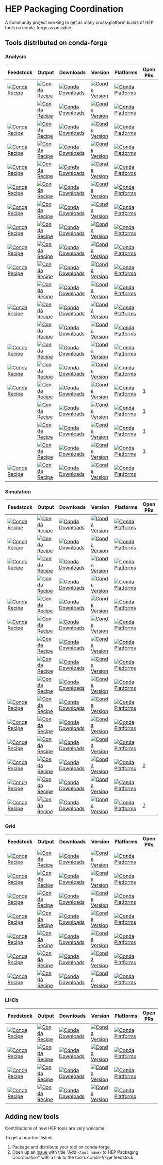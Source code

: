 # HEP Packaging Coordination

A community project working to get as many cross-platform builds of HEP tools on conda-forge as possible.

## Tools distributed on conda-forge

### Analysis

| Feedstock                                                                                                                                              | Output                                                                                                                                              | Downloads                                                                                                                                             | Version                                                                                                                                             | Platforms                                                                                                                                             | Open PRs                                                 |
| ------------------------------------------------------------------------------------------------------------------------------------------------------ | --------------------------------------------------------------------------------------------------------------------------------------------------- | ----------------------------------------------------------------------------------------------------------------------------------------------------- | --------------------------------------------------------------------------------------------------------------------------------------------------- | ----------------------------------------------------------------------------------------------------------------------------------------------------- | -------------------------------------------------------- |
| [![Conda Recipe](https://img.shields.io/badge/feedstock-collier-green.svg)](https://github.com/conda-forge/collier-feedstock)                          | [![Conda Recipe](https://img.shields.io/badge/recipe-collier-green.svg)](https://github.com/conda-forge/collier-feedstock)                          | [![Conda Downloads](https://img.shields.io/conda/dn/conda-forge/collier.svg)](https://anaconda.org/conda-forge/collier)                               | [![Conda Version](https://img.shields.io/conda/vn/conda-forge/collier.svg)](https://anaconda.org/conda-forge/collier)                               | [![Conda Platforms](https://img.shields.io/conda/pn/conda-forge/collier.svg)](https://anaconda.org/conda-forge/collier)                               |                                                          |
|                                                                                                                                                        | [![Conda Recipe](https://img.shields.io/badge/recipe-collier--static-green.svg)](https://github.com/conda-forge/collier-feedstock)                  | [![Conda Downloads](https://img.shields.io/conda/dn/conda-forge/collier-static.svg)](https://anaconda.org/conda-forge/collier-static)                 | [![Conda Version](https://img.shields.io/conda/vn/conda-forge/collier-static.svg)](https://anaconda.org/conda-forge/collier-static)                 | [![Conda Platforms](https://img.shields.io/conda/pn/conda-forge/collier-static.svg)](https://anaconda.org/conda-forge/collier-static)                 |                                                          |
| [![Conda Recipe](https://img.shields.io/badge/feedstock-cuttools--static-green.svg)](https://github.com/conda-forge/cuttools-feedstock)                | [![Conda Recipe](https://img.shields.io/badge/recipe-cuttools--static-green.svg)](https://github.com/conda-forge/cuttools-feedstock)                | [![Conda Downloads](https://img.shields.io/conda/dn/conda-forge/cuttools-static.svg)](https://anaconda.org/conda-forge/cuttools-static)               | [![Conda Version](https://img.shields.io/conda/vn/conda-forge/cuttools-static.svg)](https://anaconda.org/conda-forge/cuttools-static)               | [![Conda Platforms](https://img.shields.io/conda/pn/conda-forge/cuttools-static.svg)](https://anaconda.org/conda-forge/cuttools-static)               |                                                          |
| [![Conda Recipe](https://img.shields.io/badge/feedstock-emela-green.svg)](https://github.com/conda-forge/emela-feedstock)                              | [![Conda Recipe](https://img.shields.io/badge/recipe-emela-green.svg)](https://github.com/conda-forge/emela-feedstock)                              | [![Conda Downloads](https://img.shields.io/conda/dn/conda-forge/emela.svg)](https://anaconda.org/conda-forge/emela)                                   | [![Conda Version](https://img.shields.io/conda/vn/conda-forge/emela.svg)](https://anaconda.org/conda-forge/emela)                                   | [![Conda Platforms](https://img.shields.io/conda/pn/conda-forge/emela.svg)](https://anaconda.org/conda-forge/emela)                                   |                                                          |
| [![Conda Recipe](https://img.shields.io/badge/feedstock-ff--static-green.svg)](https://github.com/conda-forge/ff-feedstock)                            | [![Conda Recipe](https://img.shields.io/badge/recipe-ff--static-green.svg)](https://github.com/conda-forge/ff-feedstock)                            | [![Conda Downloads](https://img.shields.io/conda/dn/conda-forge/ff-static.svg)](https://anaconda.org/conda-forge/ff-static)                           | [![Conda Version](https://img.shields.io/conda/vn/conda-forge/ff-static.svg)](https://anaconda.org/conda-forge/ff-static)                           | [![Conda Platforms](https://img.shields.io/conda/pn/conda-forge/ff-static.svg)](https://anaconda.org/conda-forge/ff-static)                           |                                                          |
| [![Conda Recipe](https://img.shields.io/badge/feedstock-iregi--static-green.svg)](https://github.com/conda-forge/iregi-feedstock)                      | [![Conda Recipe](https://img.shields.io/badge/recipe-iregi--static-green.svg)](https://github.com/conda-forge/iregi-feedstock)                      | [![Conda Downloads](https://img.shields.io/conda/dn/conda-forge/iregi-static.svg)](https://anaconda.org/conda-forge/iregi-static)                     | [![Conda Version](https://img.shields.io/conda/vn/conda-forge/iregi-static.svg)](https://anaconda.org/conda-forge/iregi-static)                     | [![Conda Platforms](https://img.shields.io/conda/pn/conda-forge/iregi-static.svg)](https://anaconda.org/conda-forge/iregi-static)                     |                                                          |
| [![Conda Recipe](https://img.shields.io/badge/feedstock-lhapdf-green.svg)](https://github.com/conda-forge/lhapdf-feedstock)                            | [![Conda Recipe](https://img.shields.io/badge/recipe-lhapdf-green.svg)](https://github.com/conda-forge/lhapdf-feedstock)                            | [![Conda Downloads](https://img.shields.io/conda/dn/conda-forge/lhapdf.svg)](https://anaconda.org/conda-forge/lhapdf)                                 | [![Conda Version](https://img.shields.io/conda/vn/conda-forge/lhapdf.svg)](https://anaconda.org/conda-forge/lhapdf)                                 | [![Conda Platforms](https://img.shields.io/conda/pn/conda-forge/lhapdf.svg)](https://anaconda.org/conda-forge/lhapdf)                                 |                                                          |
| [![Conda Recipe](https://img.shields.io/badge/feedstock-looptools--static-green.svg)](https://github.com/conda-forge/looptools-feedstock)              | [![Conda Recipe](https://img.shields.io/badge/recipe-looptools--static-green.svg)](https://github.com/conda-forge/looptools-feedstock)              | [![Conda Downloads](https://img.shields.io/conda/dn/conda-forge/looptools-static.svg)](https://anaconda.org/conda-forge/looptools-static)             | [![Conda Version](https://img.shields.io/conda/vn/conda-forge/looptools-static.svg)](https://anaconda.org/conda-forge/looptools-static)             | [![Conda Platforms](https://img.shields.io/conda/pn/conda-forge/looptools-static.svg)](https://anaconda.org/conda-forge/looptools-static)             |                                                          |
| [![Conda Recipe](https://img.shields.io/badge/feedstock-mpfun90-green.svg)](https://github.com/conda-forge/mpfun90-feedstock)                          | [![Conda Recipe](https://img.shields.io/badge/recipe-mpfun90-green.svg)](https://github.com/conda-forge/mpfun90-feedstock)                          | [![Conda Downloads](https://img.shields.io/conda/dn/conda-forge/mpfun90.svg)](https://anaconda.org/conda-forge/mpfun90)                               | [![Conda Version](https://img.shields.io/conda/vn/conda-forge/mpfun90.svg)](https://anaconda.org/conda-forge/mpfun90)                               | [![Conda Platforms](https://img.shields.io/conda/pn/conda-forge/mpfun90.svg)](https://anaconda.org/conda-forge/mpfun90)                               |                                                          |
| [![Conda Recipe](https://img.shields.io/badge/feedstock-ninja--hep--ph-green.svg)](https://github.com/conda-forge/ninja-hep-ph-feedstock)              | [![Conda Recipe](https://img.shields.io/badge/recipe-ninja--hep--ph-green.svg)](https://github.com/conda-forge/ninja-hep-ph-feedstock)              | [![Conda Downloads](https://img.shields.io/conda/dn/conda-forge/ninja-hep-ph.svg)](https://anaconda.org/conda-forge/ninja-hep-ph)                     | [![Conda Version](https://img.shields.io/conda/vn/conda-forge/ninja-hep-ph.svg)](https://anaconda.org/conda-forge/ninja-hep-ph)                     | [![Conda Platforms](https://img.shields.io/conda/pn/conda-forge/ninja-hep-ph.svg)](https://anaconda.org/conda-forge/ninja-hep-ph)                     |                                                          |
|                                                                                                                                                        | [![Conda Recipe](https://img.shields.io/badge/recipe-ninja--hep--ph--static-green.svg)](https://github.com/conda-forge/ninja-hep-ph-feedstock)      | [![Conda Downloads](https://img.shields.io/conda/dn/conda-forge/ninja-hep-ph-static.svg)](https://anaconda.org/conda-forge/ninja-hep-ph-static)       | [![Conda Version](https://img.shields.io/conda/vn/conda-forge/ninja-hep-ph-static.svg)](https://anaconda.org/conda-forge/ninja-hep-ph-static)       | [![Conda Platforms](https://img.shields.io/conda/pn/conda-forge/ninja-hep-ph-static.svg)](https://anaconda.org/conda-forge/ninja-hep-ph-static)       |                                                          |
| [![Conda Recipe](https://img.shields.io/badge/feedstock-oneloop-green.svg)](https://github.com/conda-forge/oneloop-feedstock)                          | [![Conda Recipe](https://img.shields.io/badge/recipe-oneloop-green.svg)](https://github.com/conda-forge/oneloop-feedstock)                          | [![Conda Downloads](https://img.shields.io/conda/dn/conda-forge/oneloop.svg)](https://anaconda.org/conda-forge/oneloop)                               | [![Conda Version](https://img.shields.io/conda/vn/conda-forge/oneloop.svg)](https://anaconda.org/conda-forge/oneloop)                               | [![Conda Platforms](https://img.shields.io/conda/pn/conda-forge/oneloop.svg)](https://anaconda.org/conda-forge/oneloop)                               |                                                          |
|                                                                                                                                                        | [![Conda Recipe](https://img.shields.io/badge/recipe-oneloop--static-green.svg)](https://github.com/conda-forge/oneloop-feedstock)                  | [![Conda Downloads](https://img.shields.io/conda/dn/conda-forge/oneloop-static.svg)](https://anaconda.org/conda-forge/oneloop-static)                 | [![Conda Version](https://img.shields.io/conda/vn/conda-forge/oneloop-static.svg)](https://anaconda.org/conda-forge/oneloop-static)                 | [![Conda Platforms](https://img.shields.io/conda/pn/conda-forge/oneloop-static.svg)](https://anaconda.org/conda-forge/oneloop-static)                 |                                                          |
| [![Conda Recipe](https://img.shields.io/badge/feedstock-qcdloop-green.svg)](https://github.com/conda-forge/qcdloop-feedstock)                          | [![Conda Recipe](https://img.shields.io/badge/recipe-qcdloop-green.svg)](https://github.com/conda-forge/qcdloop-feedstock)                          | [![Conda Downloads](https://img.shields.io/conda/dn/conda-forge/qcdloop.svg)](https://anaconda.org/conda-forge/qcdloop)                               | [![Conda Version](https://img.shields.io/conda/vn/conda-forge/qcdloop.svg)](https://anaconda.org/conda-forge/qcdloop)                               | [![Conda Platforms](https://img.shields.io/conda/pn/conda-forge/qcdloop.svg)](https://anaconda.org/conda-forge/qcdloop)                               |                                                          |
| [![Conda Recipe](https://img.shields.io/badge/feedstock-qcdloop--fortran--static-green.svg)](https://github.com/conda-forge/qcdloop-fortran-feedstock) | [![Conda Recipe](https://img.shields.io/badge/recipe-qcdloop--fortran--static-green.svg)](https://github.com/conda-forge/qcdloop-fortran-feedstock) | [![Conda Downloads](https://img.shields.io/conda/dn/conda-forge/qcdloop-fortran-static.svg)](https://anaconda.org/conda-forge/qcdloop-fortran-static) | [![Conda Version](https://img.shields.io/conda/vn/conda-forge/qcdloop-fortran-static.svg)](https://anaconda.org/conda-forge/qcdloop-fortran-static) | [![Conda Platforms](https://img.shields.io/conda/pn/conda-forge/qcdloop-fortran-static.svg)](https://anaconda.org/conda-forge/qcdloop-fortran-static) |                                                          |
| [![Conda Recipe](https://img.shields.io/badge/feedstock-root-green.svg)](https://github.com/conda-forge/root-feedstock)                                | [![Conda Recipe](https://img.shields.io/badge/recipe-root-green.svg)](https://github.com/conda-forge/root-feedstock)                                | [![Conda Downloads](https://img.shields.io/conda/dn/conda-forge/root.svg)](https://anaconda.org/conda-forge/root)                                     | [![Conda Version](https://img.shields.io/conda/vn/conda-forge/root.svg)](https://anaconda.org/conda-forge/root)                                     | [![Conda Platforms](https://img.shields.io/conda/pn/conda-forge/root.svg)](https://anaconda.org/conda-forge/root)                                     | [1](https://github.com/conda-forge/root-feedstock/pulls) |
|                                                                                                                                                        | [![Conda Recipe](https://img.shields.io/badge/recipe-root--binaries-green.svg)](https://github.com/conda-forge/root-feedstock)                      | [![Conda Downloads](https://img.shields.io/conda/dn/conda-forge/root-binaries.svg)](https://anaconda.org/conda-forge/root-binaries)                   | [![Conda Version](https://img.shields.io/conda/vn/conda-forge/root-binaries.svg)](https://anaconda.org/conda-forge/root-binaries)                   | [![Conda Platforms](https://img.shields.io/conda/pn/conda-forge/root-binaries.svg)](https://anaconda.org/conda-forge/root-binaries)                   | [1](https://github.com/conda-forge/root-feedstock/pulls) |
|                                                                                                                                                        | [![Conda Recipe](https://img.shields.io/badge/recipe-root--dependencies-green.svg)](https://github.com/conda-forge/root-feedstock)                  | [![Conda Downloads](https://img.shields.io/conda/dn/conda-forge/root-dependencies.svg)](https://anaconda.org/conda-forge/root-dependencies)           | [![Conda Version](https://img.shields.io/conda/vn/conda-forge/root-dependencies.svg)](https://anaconda.org/conda-forge/root-dependencies)           | [![Conda Platforms](https://img.shields.io/conda/pn/conda-forge/root-dependencies.svg)](https://anaconda.org/conda-forge/root-dependencies)           | [1](https://github.com/conda-forge/root-feedstock/pulls) |
|                                                                                                                                                        | [![Conda Recipe](https://img.shields.io/badge/recipe-root_base-green.svg)](https://github.com/conda-forge/root-feedstock)                           | [![Conda Downloads](https://img.shields.io/conda/dn/conda-forge/root_base.svg)](https://anaconda.org/conda-forge/root_base)                           | [![Conda Version](https://img.shields.io/conda/vn/conda-forge/root_base.svg)](https://anaconda.org/conda-forge/root_base)                           | [![Conda Platforms](https://img.shields.io/conda/pn/conda-forge/root_base.svg)](https://anaconda.org/conda-forge/root_base)                           | [1](https://github.com/conda-forge/root-feedstock/pulls) |
| [![Conda Recipe](https://img.shields.io/badge/feedstock-siscone-green.svg)](https://github.com/conda-forge/siscone-feedstock)                          | [![Conda Recipe](https://img.shields.io/badge/recipe-siscone-green.svg)](https://github.com/conda-forge/siscone-feedstock)                          | [![Conda Downloads](https://img.shields.io/conda/dn/conda-forge/siscone.svg)](https://anaconda.org/conda-forge/siscone)                               | [![Conda Version](https://img.shields.io/conda/vn/conda-forge/siscone.svg)](https://anaconda.org/conda-forge/siscone)                               | [![Conda Platforms](https://img.shields.io/conda/pn/conda-forge/siscone.svg)](https://anaconda.org/conda-forge/siscone)                               |                                                          |

### Simulation

| Feedstock                                                                                                                                      | Output                                                                                                                                              | Downloads                                                                                                                                                         | Version                                                                                                                                                         | Platforms                                                                                                                                                         | Open PRs                                                    |
| ---------------------------------------------------------------------------------------------------------------------------------------------- | --------------------------------------------------------------------------------------------------------------------------------------------------- | ----------------------------------------------------------------------------------------------------------------------------------------------------------------- | --------------------------------------------------------------------------------------------------------------------------------------------------------------- | ----------------------------------------------------------------------------------------------------------------------------------------------------------------- | ----------------------------------------------------------- |
| [![Conda Recipe](https://img.shields.io/badge/feedstock-delphes-green.svg)](https://github.com/conda-forge/delphes-feedstock)                  | [![Conda Recipe](https://img.shields.io/badge/recipe-delphes-green.svg)](https://github.com/conda-forge/delphes-feedstock)                          | [![Conda Downloads](https://img.shields.io/conda/dn/conda-forge/delphes.svg)](https://anaconda.org/conda-forge/delphes)                                           | [![Conda Version](https://img.shields.io/conda/vn/conda-forge/delphes.svg)](https://anaconda.org/conda-forge/delphes)                                           | [![Conda Platforms](https://img.shields.io/conda/pn/conda-forge/delphes.svg)](https://anaconda.org/conda-forge/delphes)                                           |                                                             |
| [![Conda Recipe](https://img.shields.io/badge/feedstock-fastjet-green.svg)](https://github.com/conda-forge/fastjet-feedstock)                  | [![Conda Recipe](https://img.shields.io/badge/recipe-fastjet-green.svg)](https://github.com/conda-forge/fastjet-feedstock)                          | [![Conda Downloads](https://img.shields.io/conda/dn/conda-forge/fastjet.svg)](https://anaconda.org/conda-forge/fastjet)                                           | [![Conda Version](https://img.shields.io/conda/vn/conda-forge/fastjet.svg)](https://anaconda.org/conda-forge/fastjet)                                           | [![Conda Platforms](https://img.shields.io/conda/pn/conda-forge/fastjet.svg)](https://anaconda.org/conda-forge/fastjet)                                           |                                                             |
| [![Conda Recipe](https://img.shields.io/badge/feedstock-fastjet--contrib-green.svg)](https://github.com/conda-forge/fastjet-contrib-feedstock) | [![Conda Recipe](https://img.shields.io/badge/recipe-fastjet--contrib-green.svg)](https://github.com/conda-forge/fastjet-contrib-feedstock)         | [![Conda Downloads](https://img.shields.io/conda/dn/conda-forge/fastjet-contrib.svg)](https://anaconda.org/conda-forge/fastjet-contrib)                           | [![Conda Version](https://img.shields.io/conda/vn/conda-forge/fastjet-contrib.svg)](https://anaconda.org/conda-forge/fastjet-contrib)                           | [![Conda Platforms](https://img.shields.io/conda/pn/conda-forge/fastjet-contrib.svg)](https://anaconda.org/conda-forge/fastjet-contrib)                           |                                                             |
|                                                                                                                                                | [![Conda Recipe](https://img.shields.io/badge/recipe-fastjet--contrib--static-green.svg)](https://github.com/conda-forge/fastjet-contrib-feedstock) | [![Conda Downloads](https://img.shields.io/conda/dn/conda-forge/fastjet-contrib-static.svg)](https://anaconda.org/conda-forge/fastjet-contrib-static)             | [![Conda Version](https://img.shields.io/conda/vn/conda-forge/fastjet-contrib-static.svg)](https://anaconda.org/conda-forge/fastjet-contrib-static)             | [![Conda Platforms](https://img.shields.io/conda/pn/conda-forge/fastjet-contrib-static.svg)](https://anaconda.org/conda-forge/fastjet-contrib-static)             |                                                             |
| [![Conda Recipe](https://img.shields.io/badge/feedstock-fastjet--cxx-green.svg)](https://github.com/conda-forge/fastjet-cxx-feedstock)         | [![Conda Recipe](https://img.shields.io/badge/recipe-fastjet--cxx-green.svg)](https://github.com/conda-forge/fastjet-cxx-feedstock)                 | [![Conda Downloads](https://img.shields.io/conda/dn/conda-forge/fastjet-cxx.svg)](https://anaconda.org/conda-forge/fastjet-cxx)                                   | [![Conda Version](https://img.shields.io/conda/vn/conda-forge/fastjet-cxx.svg)](https://anaconda.org/conda-forge/fastjet-cxx)                                   | [![Conda Platforms](https://img.shields.io/conda/pn/conda-forge/fastjet-cxx.svg)](https://anaconda.org/conda-forge/fastjet-cxx)                                   |                                                             |
| [![Conda Recipe](https://img.shields.io/badge/feedstock-geant4-green.svg)](https://github.com/conda-forge/geant4-feedstock)                    | [![Conda Recipe](https://img.shields.io/badge/recipe-geant4-green.svg)](https://github.com/conda-forge/geant4-feedstock)                            | [![Conda Downloads](https://img.shields.io/conda/dn/conda-forge/geant4.svg)](https://anaconda.org/conda-forge/geant4)                                             | [![Conda Version](https://img.shields.io/conda/vn/conda-forge/geant4.svg)](https://anaconda.org/conda-forge/geant4)                                             | [![Conda Platforms](https://img.shields.io/conda/pn/conda-forge/geant4.svg)](https://anaconda.org/conda-forge/geant4)                                             |                                                             |
|                                                                                                                                                | [![Conda Recipe](https://img.shields.io/badge/recipe-geant4--base-green.svg)](https://github.com/conda-forge/geant4-feedstock)                      | [![Conda Downloads](https://img.shields.io/conda/dn/conda-forge/geant4-base.svg)](https://anaconda.org/conda-forge/geant4-base)                                   | [![Conda Version](https://img.shields.io/conda/vn/conda-forge/geant4-base.svg)](https://anaconda.org/conda-forge/geant4-base)                                   | [![Conda Platforms](https://img.shields.io/conda/pn/conda-forge/geant4-base.svg)](https://anaconda.org/conda-forge/geant4-base)                                   |                                                             |
|                                                                                                                                                | [![Conda Recipe](https://img.shields.io/badge/recipe-geant4_data_variant-green.svg)](https://github.com/conda-forge/geant4-feedstock)               | [![Conda Downloads](https://img.shields.io/conda/dn/conda-forge/geant4_data_variant.svg)](https://anaconda.org/conda-forge/geant4_data_variant)                   | [![Conda Version](https://img.shields.io/conda/vn/conda-forge/geant4_data_variant.svg)](https://anaconda.org/conda-forge/geant4_data_variant)                   | [![Conda Platforms](https://img.shields.io/conda/pn/conda-forge/geant4_data_variant.svg)](https://anaconda.org/conda-forge/geant4_data_variant)                   |                                                             |
|                                                                                                                                                | [![Conda Recipe](https://img.shields.io/badge/recipe-geant4_visualisation_variant-green.svg)](https://github.com/conda-forge/geant4-feedstock)      | [![Conda Downloads](https://img.shields.io/conda/dn/conda-forge/geant4_visualisation_variant.svg)](https://anaconda.org/conda-forge/geant4_visualisation_variant) | [![Conda Version](https://img.shields.io/conda/vn/conda-forge/geant4_visualisation_variant.svg)](https://anaconda.org/conda-forge/geant4_visualisation_variant) | [![Conda Platforms](https://img.shields.io/conda/pn/conda-forge/geant4_visualisation_variant.svg)](https://anaconda.org/conda-forge/geant4_visualisation_variant) |                                                             |
| [![Conda Recipe](https://img.shields.io/badge/feedstock-hepmc2-green.svg)](https://github.com/conda-forge/hepmc2-feedstock)                    | [![Conda Recipe](https://img.shields.io/badge/recipe-hepmc2-green.svg)](https://github.com/conda-forge/hepmc2-feedstock)                            | [![Conda Downloads](https://img.shields.io/conda/dn/conda-forge/hepmc2.svg)](https://anaconda.org/conda-forge/hepmc2)                                             | [![Conda Version](https://img.shields.io/conda/vn/conda-forge/hepmc2.svg)](https://anaconda.org/conda-forge/hepmc2)                                             | [![Conda Platforms](https://img.shields.io/conda/pn/conda-forge/hepmc2.svg)](https://anaconda.org/conda-forge/hepmc2)                                             |                                                             |
| [![Conda Recipe](https://img.shields.io/badge/feedstock-hepmc3-green.svg)](https://github.com/conda-forge/hepmc3-feedstock)                    | [![Conda Recipe](https://img.shields.io/badge/recipe-hepmc3-green.svg)](https://github.com/conda-forge/hepmc3-feedstock)                            | [![Conda Downloads](https://img.shields.io/conda/dn/conda-forge/hepmc3.svg)](https://anaconda.org/conda-forge/hepmc3)                                             | [![Conda Version](https://img.shields.io/conda/vn/conda-forge/hepmc3.svg)](https://anaconda.org/conda-forge/hepmc3)                                             | [![Conda Platforms](https://img.shields.io/conda/pn/conda-forge/hepmc3.svg)](https://anaconda.org/conda-forge/hepmc3)                                             |                                                             |
| [![Conda Recipe](https://img.shields.io/badge/feedstock-mg5amcnlo-green.svg)](https://github.com/conda-forge/mg5amcnlo-feedstock)              | [![Conda Recipe](https://img.shields.io/badge/recipe-mg5amcnlo-green.svg)](https://github.com/conda-forge/mg5amcnlo-feedstock)                      | [![Conda Downloads](https://img.shields.io/conda/dn/conda-forge/mg5amcnlo.svg)](https://anaconda.org/conda-forge/mg5amcnlo)                                       | [![Conda Version](https://img.shields.io/conda/vn/conda-forge/mg5amcnlo.svg)](https://anaconda.org/conda-forge/mg5amcnlo)                                       | [![Conda Platforms](https://img.shields.io/conda/pn/conda-forge/mg5amcnlo.svg)](https://anaconda.org/conda-forge/mg5amcnlo)                                       |                                                             |
| [![Conda Recipe](https://img.shields.io/badge/feedstock-pythia8-green.svg)](https://github.com/conda-forge/pythia8-feedstock)                  | [![Conda Recipe](https://img.shields.io/badge/recipe-pythia8-green.svg)](https://github.com/conda-forge/pythia8-feedstock)                          | [![Conda Downloads](https://img.shields.io/conda/dn/conda-forge/pythia8.svg)](https://anaconda.org/conda-forge/pythia8)                                           | [![Conda Version](https://img.shields.io/conda/vn/conda-forge/pythia8.svg)](https://anaconda.org/conda-forge/pythia8)                                           | [![Conda Platforms](https://img.shields.io/conda/pn/conda-forge/pythia8.svg)](https://anaconda.org/conda-forge/pythia8)                                           | [2](https://github.com/conda-forge/pythia8-feedstock/pulls) |
| [![Conda Recipe](https://img.shields.io/badge/feedstock-sherpa-green.svg)](https://github.com/conda-forge/sherpa-feedstock)                    | [![Conda Recipe](https://img.shields.io/badge/recipe-sherpa-green.svg)](https://github.com/conda-forge/sherpa-feedstock)                            | [![Conda Downloads](https://img.shields.io/conda/dn/conda-forge/sherpa.svg)](https://anaconda.org/conda-forge/sherpa)                                             | [![Conda Version](https://img.shields.io/conda/vn/conda-forge/sherpa.svg)](https://anaconda.org/conda-forge/sherpa)                                             | [![Conda Platforms](https://img.shields.io/conda/pn/conda-forge/sherpa.svg)](https://anaconda.org/conda-forge/sherpa)                                             |                                                             |
| [![Conda Recipe](https://img.shields.io/badge/feedstock-yoda-green.svg)](https://github.com/conda-forge/yoda-feedstock)                        | [![Conda Recipe](https://img.shields.io/badge/recipe-yoda-green.svg)](https://github.com/conda-forge/yoda-feedstock)                                | [![Conda Downloads](https://img.shields.io/conda/dn/conda-forge/yoda.svg)](https://anaconda.org/conda-forge/yoda)                                                 | [![Conda Version](https://img.shields.io/conda/vn/conda-forge/yoda.svg)](https://anaconda.org/conda-forge/yoda)                                                 | [![Conda Platforms](https://img.shields.io/conda/pn/conda-forge/yoda.svg)](https://anaconda.org/conda-forge/yoda)                                                 | [7](https://github.com/conda-forge/yoda-feedstock/pulls)    |

### Grid

| Feedstock                                                                                                                                   | Output                                                                                                                                   | Downloads                                                                                                                           | Version                                                                                                                           | Platforms                                                                                                                           | Open PRs |
| ------------------------------------------------------------------------------------------------------------------------------------------- | ---------------------------------------------------------------------------------------------------------------------------------------- | ----------------------------------------------------------------------------------------------------------------------------------- | --------------------------------------------------------------------------------------------------------------------------------- | ----------------------------------------------------------------------------------------------------------------------------------- | -------- |
| [![Conda Recipe](https://img.shields.io/badge/feedstock-apptainer-green.svg)](https://github.com/conda-forge/apptainer-feedstock)           | [![Conda Recipe](https://img.shields.io/badge/recipe-apptainer-green.svg)](https://github.com/conda-forge/apptainer-feedstock)           | [![Conda Downloads](https://img.shields.io/conda/dn/conda-forge/apptainer.svg)](https://anaconda.org/conda-forge/apptainer)         | [![Conda Version](https://img.shields.io/conda/vn/conda-forge/apptainer.svg)](https://anaconda.org/conda-forge/apptainer)         | [![Conda Platforms](https://img.shields.io/conda/pn/conda-forge/apptainer.svg)](https://anaconda.org/conda-forge/apptainer)         |          |
| [![Conda Recipe](https://img.shields.io/badge/feedstock-ca--policy--lcg-green.svg)](https://github.com/conda-forge/ca-policy-lcg-feedstock) | [![Conda Recipe](https://img.shields.io/badge/recipe-ca--policy--lcg-green.svg)](https://github.com/conda-forge/ca-policy-lcg-feedstock) | [![Conda Downloads](https://img.shields.io/conda/dn/conda-forge/ca-policy-lcg.svg)](https://anaconda.org/conda-forge/ca-policy-lcg) | [![Conda Version](https://img.shields.io/conda/vn/conda-forge/ca-policy-lcg.svg)](https://anaconda.org/conda-forge/ca-policy-lcg) | [![Conda Platforms](https://img.shields.io/conda/pn/conda-forge/ca-policy-lcg.svg)](https://anaconda.org/conda-forge/ca-policy-lcg) |          |
| [![Conda Recipe](https://img.shields.io/badge/feedstock-davix-green.svg)](https://github.com/conda-forge/davix-feedstock)                   | [![Conda Recipe](https://img.shields.io/badge/recipe-davix-green.svg)](https://github.com/conda-forge/davix-feedstock)                   | [![Conda Downloads](https://img.shields.io/conda/dn/conda-forge/davix.svg)](https://anaconda.org/conda-forge/davix)                 | [![Conda Version](https://img.shields.io/conda/vn/conda-forge/davix.svg)](https://anaconda.org/conda-forge/davix)                 | [![Conda Platforms](https://img.shields.io/conda/pn/conda-forge/davix.svg)](https://anaconda.org/conda-forge/davix)                 |          |
| [![Conda Recipe](https://img.shields.io/badge/feedstock-dirac--grid-green.svg)](https://github.com/conda-forge/dirac-grid-feedstock)        | [![Conda Recipe](https://img.shields.io/badge/recipe-dirac--grid-green.svg)](https://github.com/conda-forge/dirac-grid-feedstock)        | [![Conda Downloads](https://img.shields.io/conda/dn/conda-forge/dirac-grid.svg)](https://anaconda.org/conda-forge/dirac-grid)       | [![Conda Version](https://img.shields.io/conda/vn/conda-forge/dirac-grid.svg)](https://anaconda.org/conda-forge/dirac-grid)       | [![Conda Platforms](https://img.shields.io/conda/pn/conda-forge/dirac-grid.svg)](https://anaconda.org/conda-forge/dirac-grid)       |          |
| [![Conda Recipe](https://img.shields.io/badge/feedstock-gfal2-green.svg)](https://github.com/conda-forge/gfal2-feedstock)                   | [![Conda Recipe](https://img.shields.io/badge/recipe-gfal2-green.svg)](https://github.com/conda-forge/gfal2-feedstock)                   | [![Conda Downloads](https://img.shields.io/conda/dn/conda-forge/gfal2.svg)](https://anaconda.org/conda-forge/gfal2)                 | [![Conda Version](https://img.shields.io/conda/vn/conda-forge/gfal2.svg)](https://anaconda.org/conda-forge/gfal2)                 | [![Conda Platforms](https://img.shields.io/conda/pn/conda-forge/gfal2.svg)](https://anaconda.org/conda-forge/gfal2)                 |          |
| [![Conda Recipe](https://img.shields.io/badge/feedstock-python--gfal2-green.svg)](https://github.com/conda-forge/python-gfal2-feedstock)    | [![Conda Recipe](https://img.shields.io/badge/recipe-python--gfal2-green.svg)](https://github.com/conda-forge/python-gfal2-feedstock)    | [![Conda Downloads](https://img.shields.io/conda/dn/conda-forge/python-gfal2.svg)](https://anaconda.org/conda-forge/python-gfal2)   | [![Conda Version](https://img.shields.io/conda/vn/conda-forge/python-gfal2.svg)](https://anaconda.org/conda-forge/python-gfal2)   | [![Conda Platforms](https://img.shields.io/conda/pn/conda-forge/python-gfal2.svg)](https://anaconda.org/conda-forge/python-gfal2)   |          |
| [![Conda Recipe](https://img.shields.io/badge/feedstock-xrootd-green.svg)](https://github.com/conda-forge/xrootd-feedstock)                 | [![Conda Recipe](https://img.shields.io/badge/recipe-xrootd-green.svg)](https://github.com/conda-forge/xrootd-feedstock)                 | [![Conda Downloads](https://img.shields.io/conda/dn/conda-forge/xrootd.svg)](https://anaconda.org/conda-forge/xrootd)               | [![Conda Version](https://img.shields.io/conda/vn/conda-forge/xrootd.svg)](https://anaconda.org/conda-forge/xrootd)               | [![Conda Platforms](https://img.shields.io/conda/pn/conda-forge/xrootd.svg)](https://anaconda.org/conda-forge/xrootd)               |          |

### LHCb

| Feedstock                                                                                                                                        | Output                                                                                                                                        | Downloads                                                                                                                                 | Version                                                                                                                                 | Platforms                                                                                                                                 | Open PRs |
| ------------------------------------------------------------------------------------------------------------------------------------------------ | --------------------------------------------------------------------------------------------------------------------------------------------- | ----------------------------------------------------------------------------------------------------------------------------------------- | --------------------------------------------------------------------------------------------------------------------------------------- | ----------------------------------------------------------------------------------------------------------------------------------------- | -------- |
| [![Conda Recipe](https://img.shields.io/badge/feedstock-lbenv-green.svg)](https://github.com/conda-forge/lbenv-feedstock)                        | [![Conda Recipe](https://img.shields.io/badge/recipe-lbenv-green.svg)](https://github.com/conda-forge/lbenv-feedstock)                        | [![Conda Downloads](https://img.shields.io/conda/dn/conda-forge/lbenv.svg)](https://anaconda.org/conda-forge/lbenv)                       | [![Conda Version](https://img.shields.io/conda/vn/conda-forge/lbenv.svg)](https://anaconda.org/conda-forge/lbenv)                       | [![Conda Platforms](https://img.shields.io/conda/pn/conda-forge/lbenv.svg)](https://anaconda.org/conda-forge/lbenv)                       |          |
| [![Conda Recipe](https://img.shields.io/badge/feedstock-lbplatformutils-green.svg)](https://github.com/conda-forge/lbplatformutils-feedstock)    | [![Conda Recipe](https://img.shields.io/badge/recipe-lbplatformutils-green.svg)](https://github.com/conda-forge/lbplatformutils-feedstock)    | [![Conda Downloads](https://img.shields.io/conda/dn/conda-forge/lbplatformutils.svg)](https://anaconda.org/conda-forge/lbplatformutils)   | [![Conda Version](https://img.shields.io/conda/vn/conda-forge/lbplatformutils.svg)](https://anaconda.org/conda-forge/lbplatformutils)   | [![Conda Platforms](https://img.shields.io/conda/pn/conda-forge/lbplatformutils.svg)](https://anaconda.org/conda-forge/lbplatformutils)   |          |
| [![Conda Recipe](https://img.shields.io/badge/feedstock-lhcbdirac-green.svg)](https://github.com/conda-forge/lhcbdirac-feedstock)                | [![Conda Recipe](https://img.shields.io/badge/recipe-lhcbdirac-green.svg)](https://github.com/conda-forge/lhcbdirac-feedstock)                | [![Conda Downloads](https://img.shields.io/conda/dn/conda-forge/lhcbdirac.svg)](https://anaconda.org/conda-forge/lhcbdirac)               | [![Conda Version](https://img.shields.io/conda/vn/conda-forge/lhcbdirac.svg)](https://anaconda.org/conda-forge/lhcbdirac)               | [![Conda Platforms](https://img.shields.io/conda/pn/conda-forge/lhcbdirac.svg)](https://anaconda.org/conda-forge/lhcbdirac)               |          |
| [![Conda Recipe](https://img.shields.io/badge/feedstock-lhcbdirac--config-green.svg)](https://github.com/conda-forge/lhcbdirac-config-feedstock) | [![Conda Recipe](https://img.shields.io/badge/recipe-lhcbdirac--config-green.svg)](https://github.com/conda-forge/lhcbdirac-config-feedstock) | [![Conda Downloads](https://img.shields.io/conda/dn/conda-forge/lhcbdirac-config.svg)](https://anaconda.org/conda-forge/lhcbdirac-config) | [![Conda Version](https://img.shields.io/conda/vn/conda-forge/lhcbdirac-config.svg)](https://anaconda.org/conda-forge/lhcbdirac-config) | [![Conda Platforms](https://img.shields.io/conda/pn/conda-forge/lhcbdirac-config.svg)](https://anaconda.org/conda-forge/lhcbdirac-config) |          |

## Adding new tools

Contributions of new HEP tools are very welcome!

To get a new tool listed:

1. Package and distribute your tool on conda-forge.
2. Open up an [Issue](https://github.com/hep-packaging-coordination/.github/issues) with title "Add `<tool name>` to HEP Packaging Coordination" with a link to the tool's conda-forge feedstock.
